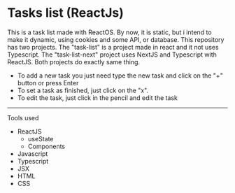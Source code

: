 # Tasks list (ReactJs)
 This is a task list made with ReactOS. By now, it is static, but i intend to make it dynamic, using cookies and some API, or database. This repository has two projects. The "task-list" is a project made in react and it not uses Typescript. The "task-list-next" project uses NextJS and Typescript with ReactJS. Both projects do exactly same thing.
  
  - To add a new task you just need type the new task and click on the "+" button or press Enter
  - To set a task as finished, just click on the "x".
  - To edit the task, just click in the pencil and edit the task

---

  Tools used

  - ReactJS
    - useState
    - Components
  - Javascript
  - Typescript
  - JSX
  - HTML
  - CSS

